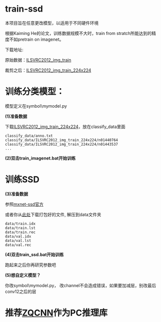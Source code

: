 # train-ssd
本项目旨在任意更改模型，以适用于不同硬件环境

根据Kaiming He的论文，训练数据规模不大时，train from stratch所能达到的精度不如pretrain on imagenet。

下载地址:

原始数据：[ILSVRC2012_img_train](https://pan.baidu.com/s/1TdFvKZJyX_CMkdjWqAlaeg)

裁剪之后：[ILSVRC2012_img_train_224x224](https://pan.baidu.com/s/1PamzHH14wUITchMelT0Fvw)

# 训练分类模型： 

模型定义在symbol\mymodel.py

**(1)准备数据**

下载[ILSVRC2012_img_train_224x224](https://pan.baidu.com/s/1PamzHH14wUITchMelT0Fvw)，放在classify_data里面

	classify_data/anno.txt
	classify_data/ILSVRC2012_img_train_224x224/n01440764
	classify_data/ILSVRC2012_img_train_224x224/n01443537
    ...
	
**(2)双击train_imagenet.bat开始训练**

# 训练SSD

**(3)准备数据**

参照[mxnet-ssd官方](https://github.com/apache/incubator-mxnet/tree/master/example/ssd)

或者你从[此处](https://pan.baidu.com/s/1nqQ80Ot7r91D66gzou4IuQ)下载打包好的文件, 解压到data文件夹

	data/train.idx
	data/train.lst
	data/train.rec
	data/val.idx
	data/val.lst
	data/val.rec

**(4)双击train_ssd.bat开始训练**

跑起来之后你再研究参数吧

**(5)想自定义模型？**

你改symbol\mymodel.py， 改channel不会造成错误，如果要加减层，别改最后conv12之后的层

# 推荐[ZQCNN](https://github.com/zuoqing1988/ZQCNN)作为PC推理库

